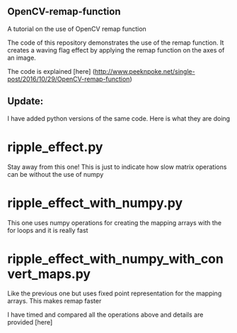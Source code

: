 ## OpenCV-remap-function
 A tutorial on the use of OpenCV remap function

 The code of this repository demonstrates the use of the remap function. It creates a waving flag effect by applying the remap function on the axes of an image.
 
 The code is explained [here] (http://www.peeknpoke.net/single-post/2016/10/29/OpenCV-remap-function)

## Update:
 I have added python versions of the same code. Here is what they are doing
 
# ripple_effect.py
 Stay away from this one! This is just to indicate how slow matrix operations can be without the use of numpy
 
# ripple_effect_with_numpy.py
 This one uses numpy operations for creating the mapping arrays with the for loops and it is really fast

# ripple_effect_with_numpy_with_convert_maps.py
 Like the previous one but uses fixed point representation for the mapping arrays. This makes remap faster
 
 I have timed and compared all the operations above and details are provided [here]
